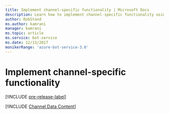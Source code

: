 ```yaml
---
title: Implement channel-specific functionality | Microsoft Docs
description: Learn how to implement channel-specific functionality using the Bot Framework SDK for .NET.
author: RobStand
ms.author: kamrani
manager: kamrani
ms.topic: article
ms.service: bot-service
ms.date: 12/13/2017
monikerRange: 'azure-bot-service-3.0'
---
```


# Implement channel-specific functionality

[!INCLUDE [pre-release-label](../includes/pre-release-label-v3.md)]

[!INCLUDE [Channel Data Content](../includes/snippet-channeldata.md)]
